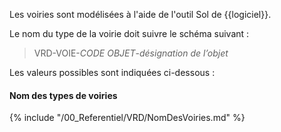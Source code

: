 Les voiries sont modélisées à l'aide de l'outil Sol de {{logiciel}}.

Le nom du type de la voirie doit suivre le schéma suivant :

> VRD-VOIE-_CODE OBJET_-_désignation de l’objet_

Les valeurs possibles sont indiquées ci-dessous :

#### Nom des types de voiries

{% include "/00_Referentiel/VRD/NomDesVoiries.md" %}